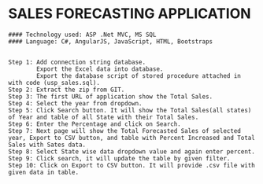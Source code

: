# SALES FORECASTING APPLICATION

	#### Technology used: ASP .Net MVC, MS SQL
	#### Language: C#, AngularJS, JavaScript, HTML, Bootstraps
	
	
	Step 1: Add connection string database.
			Export the Excel data into database.
			Export the database script of stored procedure attached in with code (usp_sales.sql).
	Step 2: Extract the zip from GIT.
	Step 3: The first URL of application show the Total Sales.
	Step 4: Select the year from dropdown.
	Step 5: Click Search button. It will show the Total Sales(all states) of Year and table of all State with their Total Sales.
	Step 6: Enter the Percentage and click on Search.
	Step 7: Next page will show the Total Forecasted Sales of selected year, Export to CSV button, and table with Percent Increased and Total Sales with Sates data.
	Step 8: Select State wise data dropdown value and again enter percent. 
	Step 9: Click search, it will update the table by given filter.
	Step 10: Click on Export to CSV button. It will provide .csv file with given data in table.